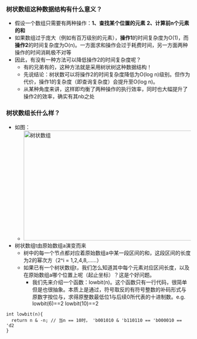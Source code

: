 ### 树状数组这种数据结构有什么意义？
- 假设一个数组只需要有两种操作：**1、查找某个位置的元素**  **2、计算前n个元素的和**
- 如果数组过于庞大（例如有百万级别的元素），**操作1**的时间复杂度为O(1)，而**操作2**的时间复杂度为O(n)。一方面求和操作会过于耗费时间，另一方面两种操作的时间消耗极不对等
- 因此，有没有一种方法可以降低操作2的时间复杂度呢？
  - 有的兄弟有的，这种方法就是采用树状树这种数据结构！
  - 先说结论：树状数可以将操作2的时间复杂度降低为O(log n)级别。但作为代价，操作1的复杂度（即查询复杂度）会提升至O(log n)。
  - 从某种角度来讲，这样即均衡了两种操作的执行效率，同时也大幅提升了操作2的效率，确实有其nb之处
### 树状数组长什么样？
- 如图：
  - <img src="https://img-blog.csdnimg.cn/0f4d37bbe0db4b5a8e2d135f9561af77.png" alt="树状数组" width="500px" height="300px">
- 树状数组t由原始数组a演变而来
  - 树中的每一个节点都对应着原始数组a中某一段区间的和，这段区间的长度为2的幂次方（2^i = 1,2,4,8,……）
  - 如果已有一个树状数组t，我们怎么知道其中每个元素对应区间长度，以及在原始数组a哪个位置上呢（起止坐标）？这是个好问题。
    - 我们先来介绍一个函数：lowbit(n)。这个函数只有一行代码，很简单但是也很抽象。本质上是通过，符号取反的有符号整数的补码形式与原数字按位与，求得原整数最低位1与后续0所代表的十进制数。e.g. lowbit(6)==2   lowbit(10)==2
``` CXX
int lowbit(n){
  return n & -n; // 当n == 10时， 'b001010 & 'b110110 == 'b000010 == 'd2
}
```
